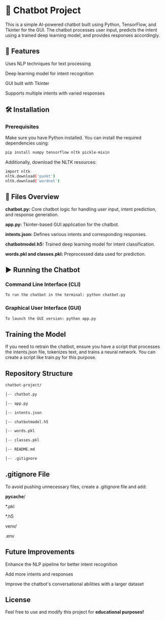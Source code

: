 # 🤖 Chatbot Project

This is a simple AI-powered chatbot built using Python, TensorFlow, and Tkinter for the GUI. The chatbot processes user input, predicts the intent using a trained deep learning model, and provides responses accordingly.

## 🚀 Features

Uses NLP techniques for text processing

Deep learning model for intent recognition

GUI built with Tkinter

Supports multiple intents with varied responses

## 🛠 Installation

### Prerequisites

Make sure you have Python installed. You can install the required dependencies using:

```bash
pip install numpy tensorflow nltk pickle-mixin
```

Additionally, download the NLTK resources:
```bash
import nltk
nltk.download('punkt')
nltk.download('wordnet')
```
## 📂 Files Overview

**chatbot.py:** Core chatbot logic for handling user input, intent prediction, and response generation.

**app.py:** Tkinter-based GUI application for the chatbot.

**intents.json:** Defines various intents and corresponding responses.

**chatbotmodel.h5:** Trained deep learning model for intent classification.

**words.pkl and classes.pkl:** Preprocessed data used for prediction.

## ▶️ Running the Chatbot

### Command Line Interface (CLI)
```bash
To run the chatbot in the terminal: python chatbot.py
```

### Graphical User Interface (GUI)

```bash
To launch the GUI version: python app.py
```

## Training the Model

If you need to retrain the chatbot, ensure you have a script that processes the intents.json file, tokenizes text, and trains a neural network. You can create a script like train.py for this purpose.

## Repository Structure
```bash
chatbot-project/

│-- chatbot.py

│-- app.py

│-- intents.json

│-- chatbotmodel.h5

│-- words.pkl

│-- classes.pkl

│-- README.md

│-- .gitignore

```
## .gitignore File

To avoid pushing unnecessary files, create a .gitignore file and add:

__pycache__/

*.pkl

*.h5

venv/

.env

## Future Improvements

Enhance the NLP pipeline for better intent recognition

Add more intents and responses

Improve the chatbot's conversational abilities with a larger dataset

## License

Feel free to use and modify this project for **educational purposes!**
